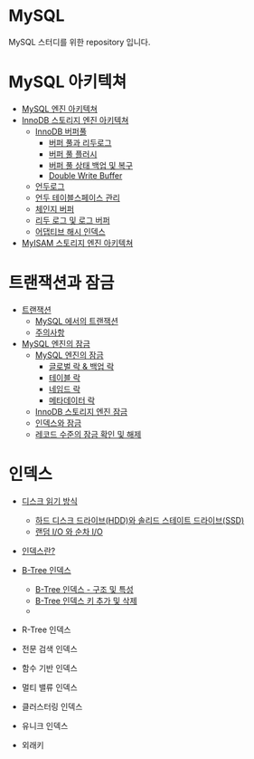 # MySQL
MySQL 스터디를 위한 repository 입니다.

# MySQL 아키텍쳐

* [MySQL 엔진 아키텍쳐](https://jwdeveloper.tistory.com/308)
* [InnoDB 스토리지 엔진 아키텍쳐](https://jwdeveloper.notion.site/InnoDB-6499151f9ae148e180f1dd57ae6e0d00)
  * [InnoDB 버퍼풀](https://jwdeveloper.notion.site/InnoDB-53642ddac15b4a26a63aba9e46e7104d)
    * [버퍼 풀과 리두로그](https://jwdeveloper.notion.site/bb364144032241e89d9b0c5ea0fd59ef)
    * [버퍼 풀 플러시](https://jwdeveloper.notion.site/45a299bbc3e247758f5c11da5e19fb98)
    * [버퍼 풀 상태 백업 및 복구](https://jwdeveloper.notion.site/4213a86203fa4ff8893988d3845a7331)
    * [Double Write Buffer](https://jwdeveloper.notion.site/Double-Write-Buffer-84b8deb06487464fb41f444ad3439baf)
  * [언두로그](https://jwdeveloper.notion.site/b12ba0ccdd4344fcb589a8a1d1d69728)
  * [언두 테이블스페이스 관리](https://jwdeveloper.notion.site/1546e76a012446f584e38eeb82f60ea6)
  * [체인지 버퍼](https://jwdeveloper.notion.site/b017617141ca4efbb566a99619bc5118)
  * [리두 로그 및 로그 버퍼](https://jwdeveloper.notion.site/63b26c267c22480f8f1af20b6b84f63c)
  * [어댑티브 해시 인덱스](https://jwdeveloper.notion.site/dee624e65cc54bf1995858d66a547245)
* [MyISAM 스토리지 엔진 아키텍쳐](https://jwdeveloper.notion.site/MyISAM-013b7ab7b7cc435b81374b423340ca81)

# 트랜잭션과 잠금

* [트랜잭션](https://jwdeveloper.notion.site/dcbea2dea75b4fd6a2dfd613e3680496)
  * [MySQL 에서의 트랜잭션](https://jwdeveloper.notion.site/MySQL-c8f7aa1be431438ca3efd7752924bede)
  * [주의사항](https://jwdeveloper.notion.site/15aae72963ba498bab62ac3f1e86c6c4)
* [MySQL 엔진의 잠금](https://jwdeveloper.notion.site/MySQL-505725258efc4955a40e26f8ceb631cb)
  * [MySQL 엔진의 잠금](https://jwdeveloper.notion.site/MySQL-f62ce5051a874692994db70e52337754)
    * [글로벌 락 & 백업 락](https://jwdeveloper.notion.site/5cf4fbce5fdf44aea3876dc46d1b0aef)
    * [테이블 락](https://jwdeveloper.notion.site/f5090941a91f400692acfb7b7c2909da)
    * [네임드 락](https://jwdeveloper.notion.site/d24b83de11ab49999d065c4cc7f598d4)
    * [메타데이터 락](https://jwdeveloper.notion.site/9a3ec3052b264fe9bddce14123d900d7)
  * [InnoDB 스토리지 엔진 잠금](https://jwdeveloper.notion.site/InnoDB-11099321a2d94218876d2afe39dcef88)
  * [인덱스와 잠금](https://jwdeveloper.notion.site/7fe5ece8c85648b3af63315d5a623682)
  * [레코드 수준의 잠금 확인 및 해제](https://jwdeveloper.notion.site/150b037bb88d43fb99f304105134707f)

# 인덱스

* [디스크 읽기 방식](https://jwdeveloper.notion.site/dc7f2a8dc9eb4921a0781cd4fa674311)
  * [하드 디스크 드라이브(HDD)와 솔리드 스테이트 드라이브(SSD)](https://jwdeveloper.notion.site/HDD-SSD-2da319d4bbdd4c9ca2bae3927ffc20a0)
  * [랜덤 I/O 와 순차 I/O](https://jwdeveloper.notion.site/I-O-I-O-353c103270074dd3b9b721a416ab7a4a)

* [인덱스란?](https://jwdeveloper.notion.site/5bf6dd2a44184373a64098d5435a8d2e)
* [B-Tree 인덱스](https://jwdeveloper.notion.site/B-Tree-25a68f57346345c9aa14b1d9064c8ac5)
  * [B-Tree 인덱스 - 구조 및 특성](https://jwdeveloper.notion.site/B-Tree-dbf53c127ed946f79bd292ee77eabd8b)
  * [B-Tree 인덱스 키 추가 및 삭제](https://jwdeveloper.notion.site/B-Tree-74848804e6f84cbb85a27f447039957c)
  * 

* R-Tree 인덱스
* 전문 검색 인덱스
* 함수 기반 인덱스
* 멀티 밸류 인덱스
* 클러스터링 인덱스
* 유니크 인덱스
* 외래키

